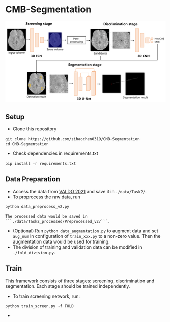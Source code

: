 # CMB-Segmentation
![Framework](./figure/framework_overall.png)

## Setup
* Clone this repository
```
git clone https://github.com/zihaochen0319/CMB-Segmentation
cd CMB-Segmentation
```
* Check dependencies in requirements.txt
```
pip install -r requirements.txt
```

## Data Preparation
* Access the data from [VALDO 2021](https://valdo.grand-challenge.org/Description/) and save it in ```./data/Task2/```.
* To proprocess the raw data, run 
```
python data_preprocess_v2.py
```
    The processed data would be saved in ```./data/Task2_processed/Preprocessed_v2/```.
* (Optional) Run ```python data_augmentation.py``` to augment data and set ```aug_num``` in configuration of ```train_xxx.py``` to a non-zero value. Then the augmentation data would be used for training.
* The division of training and validation data can be modified in ```./fold_division.py```.

## Train
This framework consists of three stages: screening, discrimination and segmentation. Each stage should be trained independently.
* To train screening network, run:
```
python train_screen.py -f FOLD
```
* 
